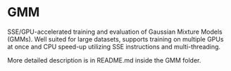 GMM
===

SSE/GPU-accelerated training and evaluation of Gaussian Mixture Models (GMMs).
Well suited for large datasets, supports training on multiple GPUs at once and CPU speed-up utilizing SSE instructions and multi-threading.

More detailed description is in README.md inside the GMM folder.
